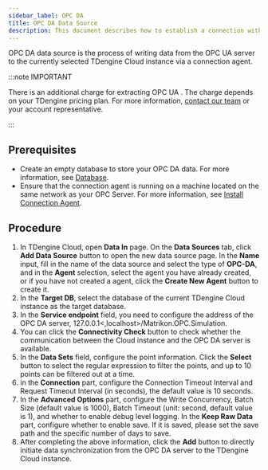 ```yaml
---
sidebar_label: OPC DA
title: OPC DA Data Source
description: This document describes how to establish a connection with your OPC DA server and extract data from OPC into a TDengine Cloud instance.
---
```


OPC DA data source is the process of writing data from the OPC UA server to the currently selected TDengine Cloud instance via a connection agent.

:::note IMPORTANT

There is an additional charge for extracting OPC UA . The charge depends on your TDengine pricing plan. For more information, [contact our team](https://tdengine.com/contact/) or your account representative.

:::

## Prerequisites

- Create an empty database to store your OPC DA data. For more information, see [Database](../../../programming/model/#create-database).
- Ensure that the connection agent is running on a machine located on the same network as your OPC Server. For more information, see [Install Connection Agent](../install-agent/).

## Procedure

1. In TDengine Cloud, open **Data In** page. On the **Data Sources** tab, click **Add Data Source** button to open the new data source page. In the **Name** input, fill in the name of the data source and select the type of **OPC-DA**, and in the **Agent** selection, select the agent you have already created, or if you have not created a agent, click the **Create New Agent** button to create it.
2. In the **Target DB**, select the database of the current TDengine Cloud instance as the target database.
3. In the **Service endpoint** field, you need to configure the address of the OPC DA server, 127.0.0.1&lt;,localhost&gt;/Matrikon.OPC.Simulation.
4. You can click the **Connectivity Check** button to check whether the communication between the Cloud instance and the OPC DA server is available.
5. In the **Data Sets** field, configure the point information. Click the **Select** button to select the regular expression to filter the points, and up to 10 points can be filtered out at a time.
6. in the **Connection** part, configure the Connection Timeout Interval and Request Timeout Interval (in seconds), the default value is 10 seconds.
7. In the **Advanced Options** part, configure the Write Concurrency, Batch Size (default value is 1000), Batch Timeout (unit: second, default value is 1), and whether to enable debug level logging. In the **Keep Raw Data** part, configure whether to enable save. If it is saved, please set the save path and the specific number of days to save.
8. After completing the above information, click the **Add** button to directly initiate data synchronization from the OPC DA server to the TDengine Cloud instance.
